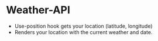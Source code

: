 # Weather-API

- Use-position hook gets your location (latitude, longitude)
- Renders your location with the current weather and date. 
